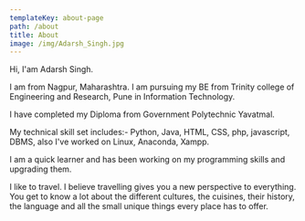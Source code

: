 ```yaml
---
templateKey: about-page
path: /about
title: About
image: /img/Adarsh_Singh.jpg
---
```

Hi, I'am Adarsh Singh.

I am from Nagpur, Maharashtra. I am pursuing my BE from Trinity college of Engineering and Research, Pune in Information Technology.

I have completed my Diploma from Government Polytechnic Yavatmal.

My technical skill set includes:- Python, Java, HTML, CSS, php, javascript, DBMS, also I've worked on Linux, Anaconda, Xampp.

I am a quick learner and has been working on my programming skills and upgrading them.

I like to travel. I believe travelling gives you a new perspective to everything. You get to know a lot about the different cultures, the cuisines, their history, the language and all the small unique things every place has to offer.